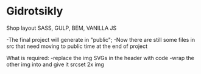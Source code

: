 # Gidrotsikly
Shop layout
SASS, GULP, BEM, VANILLA JS

-The final project will generate in "public";
-Now there are still some files in src that need moving to public time at the end of project

What is required:
-replace the img SVGs in the header with code 
-wrap the other img into <picture> and give it srcset 2x img 




